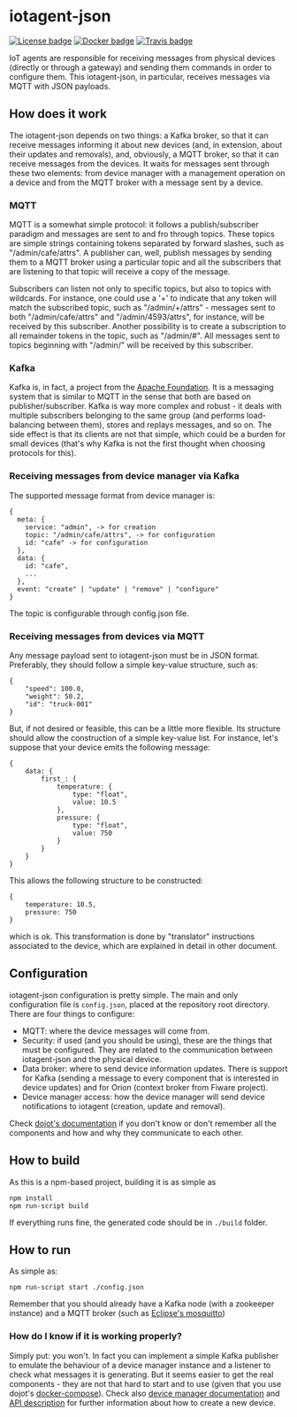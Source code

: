# iotagent-json

[![License badge](https://img.shields.io/badge/license-GPL-blue.svg)](https://opensource.org/licenses/GPL-3.0)
[![Docker badge](https://img.shields.io/docker/pulls/dojot/iotagent-json.svg)](https://hub.docker.com/r/dojot/iotagent-json/)
[![Travis badge](https://travis-ci.org/dojot/iotagent-json.svg?branch=cpqd_master)](https://travis-ci.org/dojot/iotagent-json#)

IoT agents are responsible for receiving messages from physical devices (directly or through a gateway) and sending them commands in order to configure them. This iotagent-json, in particular, receives messages via MQTT with JSON payloads.

## How does it work
The iotagent-json depends on two things: a Kafka broker, so that it can receive messages informing it about new devices (and, in extension, about their updates and removals), and, obviously, a MQTT broker, so that it can receive messages from the devices. It waits for messages sent through these two elements: from device manager with a management operation on a device and from the MQTT broker with a message sent by a device.

### MQTT
MQTT is a somewhat simple protocol: it follows a publish/subscriber paradigm and messages are sent to and fro through topics. These topics are simple strings containing tokens separated by forward slashes, such as "/admin/cafe/attrs". A publisher can, well, publish messages by sending them to a MQTT broker using a particular topic and all the subscribers that are listening to that topic will receive a copy of the message.

Subscribers can listen not only to specific topics, but also to topics with wildcards. For instance, one could use a '+' to indicate that any token will match the subscribed topic, such as "/admin/+/attrs" - messages sent to both "/admin/cafe/attrs" and "/admin/4593/attrs", for instance, will be received by this subscriber. Another possibility is to create a subscription to all remainder tokens in the topic, such as "/admin/#". All messages sent to topics beginning with "/admin/" will be received by this subscriber.

### Kafka
Kafka is, in fact, a project from the [Apache Foundation](https://kafka.apache.org). It is a messaging system that is similar to MQTT in the sense that both are based on publisher/subscriber. Kafka is way more complex and robust - it deals with multiple subscribers belonging to the same group (and performs load-balancing between them), stores and replays messages, and so on. The side effect is that its clients are not that simple, which could be a burden for small devices (that's why Kafka is not the first thought when choosing protocols for this).

### Receiving messages from device manager via Kafka
The supported message format from device manager is:
```
{
  meta: {
    service: "admin", -> for creation
    topic: "/admin/cafe/attrs", -> for configuration
    id: "cafe" -> for configuration
  },
  data: {
    id: "cafe",
    ...
  },
  event: "create" | "update" | "remove" | "configure"
}
```
The topic is configurable through config.json file.


### Receiving messages from devices via MQTT
Any message payload sent to iotagent-json must be in JSON format. Preferably, they should follow a simple key-value structure, such as:
```
{
	"speed": 100.0,
	"weight": 50.2,
	"id": "truck-001"
}
```

But, if not desired or feasible, this can be a little more flexible. Its structure should allow the construction of a simple key-value list. For instance, let's suppose that your device emits the following message:

```
{
	data: {
		first_: {
			temperature: {
				type: "float",
				value: 10.5
			},
			pressure: {
				type: "float",
				value: 750
			}
		}
	}
}
```

This allows the following structure to be constructed:

```
{
	temperature: 10.5,
	pressure: 750
}
```

which is ok. This transformation is done by "translator" instructions associated to the device, which are explained in detail in other document.


## Configuration
iotagent-json configuration is pretty simple. The main and only configuration file is ```config.json```, placed at the repository root directory. There are four things to configure:
- MQTT: where the device messages will come from.
- Security: if used (and you should be using), these are the things that must be configured. They are related to the communication between iotagent-json and the physical device.
- Data broker: where to send device information updates. There is support for Kafka (sending a message to every component that is interested in device updates) and for Orion (context broker from Fiware project).
- Device manager access: how the device manager will send device notifications to iotagent (creation, update and removal).

Check [dojot's documentation](http://dojotdocs.readthedocs.io/en/latest/) if you don't know or don't remember all the components and how and why they communicate to each other.

## How to build
As this is a npm-based project, building it is as simple as

```
npm install
npm run-script build
```

If everything runs fine, the generated code should be in ```./build``` folder.

## How to run
As simple as:
```
npm run-script start ./config.json
```

Remember that you should already have a Kafka node (with a zookeeper instance) and a MQTT broker (such as [Eclipse's mosquitto](https://mosquitto.org))

### How do I know if it is working properly?
Simply put: you won't. In fact you can implement a simple Kafka publisher to emulate the behaviour of a device manager instance and a listener to check what messages it is generating. But it seems easier to get the real components - they are not that hard to start and to use (given that you use dojot's [docker-compose](https://github.com/dojot/docker-compose)). Check also [device manager documentation](https://github.com/dojot/device-manager) and [API description](https://dojotdevicemanager.docs.apiary.io/#) for further information about how to create a new device.